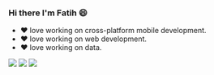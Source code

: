 ### Hi there I'm Fatih 😄
- ❤ love working on cross-platform mobile development.
- ❤ love working on web development.
- ❤ love working on data.


[![](https://img.shields.io/badge/linkedin-%230077B5.svg?&style=for-the-badge&logo=linkedin&logoColor=white)](https://www.linkedin.com/in/fatih-haz%C4%B1r-01b144182/)
[![](https://img.shields.io/badge/medium-%2312100E.svg?&style=for-the-badge&logo=medium&logoColor=white)](https://medium.com/@fatihazir)
[![](https://img.shields.io/badge/instagram-%23E4405F.svg?&style=for-the-badge&logo=instagram&logoColor=white)](https://www.instagram.com/fatih.hazir/)



<!--


Here are some ideas to get you started:

- 🔭 I’m currently working on ...
- 🌱 I’m currently learning ...
- 👯 I’m looking to collaborate on ...
- 🤔 I’m looking for help with ...
- 💬 Ask me about ...
- 📫 How to reach me: ...
- 😄 Pronouns: ...
- ⚡ Fun fact: ...
-->

